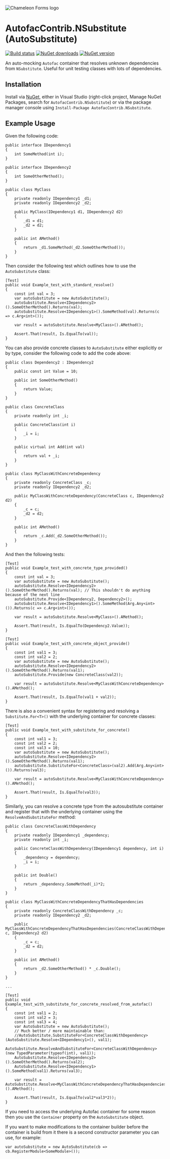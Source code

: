 ![Chameleon Forms logo](https://raw.githubusercontent.com/MRCollective/AutofacContrib.NSubstitute/master/logo.png)

AutofacContrib.NSubstitute (AutoSubstitute)
===========================================

[![Build status](https://ci.mdavies.net/app/rest/builds/buildType:%28id:AutofacContribNSubstitute_CI%29,branch:%28default:true%29/statusIcon)](https://ci.mdavies.net/viewType.html?buildTypeId=AutofacContribNSubstitute_CI&branch_AutofacContribNSubstitute=%3Cdefault%3E&tab=buildTypeStatusDiv&guest=1) 
[![NuGet downloads](https://img.shields.io/nuget/dt/AutofacContrib.NSubstitute.svg)](https://www.nuget.org/packages/AutofacContrib.NSubstitute) 
[![NuGet version](https://img.shields.io/nuget/vpre/AutofacContrib.NSubstitute.svg)](https://www.nuget.org/packages/AutofacContrib.NSubstitute)

An auto-mocking `Autofac` container that resolves unknown dependencies from `NSubstitute`. Useful for unit testing classes with lots of dependencies.

Installation
------------

Install via [NuGet](http://www.nuget.org/packages/AutofacContrib.NSubstitute/), either in Visual Studio (right-click project, Manage NuGet Packages, search for `AutofacContrib.NSubstitute`) or via the package manager console using `Install-Package AutofacContrib.NSubstitute`.

Example Usage
-------------

Given the following code:

    public interface IDependency1
    {
        int SomeMethod(int i);
    }

    public interface IDependency2
    {
        int SomeOtherMethod();
    }

    public class MyClass
    {
        private readonly IDependency1 _d1;
        private readonly IDependency2 _d2;

        public MyClass(IDependency1 d1, IDependency2 d2)
        {
            _d1 = d1;
            _d2 = d2;
        }

        public int AMethod()
        {
            return _d1.SomeMethod(_d2.SomeOtherMethod());
        }
    }

Then consider the following test which outlines how to use the `AutoSubstitute` class:

    [Test]
    public void Example_test_with_standard_resolve()
    {
        const int val = 3;
        var autoSubstitute = new AutoSubstitute();
        autoSubstitute.Resolve<IDependency2>().SomeOtherMethod().Returns(val);
        autoSubstitute.Resolve<IDependency1>().SomeMethod(val).Returns(c => c.Arg<int>());

        var result = autoSubstitute.Resolve<MyClass>().AMethod();

        Assert.That(result, Is.EqualTo(val));
    }

You can also provide concrete classes to `AutoSubstitute` either explicitly or by type, consider the following code to add the code above:

    public class Dependency2 : IDependency2
    {
        public const int Value = 10;

        public int SomeOtherMethod()
        {
            return Value;
        }
    }

    public class ConcreteClass
    {
        private readonly int _i;

        public ConcreteClass(int i)
        {
            _i = i;
        }

        public virtual int Add(int val)
        {
            return val + _i;
        }
    }

    public class MyClassWithConcreteDependency
    {
        private readonly ConcreteClass _c;
        private readonly IDependency2 _d2;

        public MyClassWithConcreteDependency(ConcreteClass c, IDependency2 d2)
        {
            _c = c;
            _d2 = d2;
        }

        public int AMethod()
        {
            return _c.Add(_d2.SomeOtherMethod());
        }
    }

And then the following tests:

    [Test]
    public void Example_test_with_concrete_type_provided()
    {
        const int val = 3;
        var autoSubstitute = new AutoSubstitute();
        autoSubstitute.Resolve<IDependency2>().SomeOtherMethod().Returns(val); // This shouldn't do anything because of the next line
        autoSubstitute.Provide<IDependency2, Dependency2>();
        autoSubstitute.Resolve<IDependency1>().SomeMethod(Arg.Any<int>()).Returns(c => c.Arg<int>());

        var result = autoSubstitute.Resolve<MyClass>().AMethod();

        Assert.That(result, Is.EqualTo(Dependency2.Value));
    }

    [Test]
    public void Example_test_with_concrete_object_provide()
    {
        const int val1 = 3;
        const int val2 = 2;
        var autoSubstitute = new AutoSubstitute();
        autoSubstitute.Resolve<IDependency2>().SomeOtherMethod().Returns(val1);
        autoSubstitute.Provide(new ConcreteClass(val2));

        var result = autoSubstitute.Resolve<MyClassWithConcreteDependency>().AMethod();

        Assert.That(result, Is.EqualTo(val1 + val2));
    }

There is also a convenient syntax for registering and resolving a `Substitute.For<T>()` with the underlying container for concrete classes:

    [Test]
    public void Example_test_with_substitute_for_concrete()
    {
        const int val1 = 3;
        const int val2 = 2;
        const int val3 = 10;
        var autoSubstitute = new AutoSubstitute();
        autoSubstitute.Resolve<IDependency2>().SomeOtherMethod().Returns(val1);
        autoSubstitute.SubstituteFor<ConcreteClass>(val2).Add(Arg.Any<int>()).Returns(val3);

        var result = autoSubstitute.Resolve<MyClassWithConcreteDependency>().AMethod();

        Assert.That(result, Is.EqualTo(val3));
    }

Similarly, you can resolve a concrete type from the autosubstitute container and register that with the underlying container using the `ResolveAndSubstituteFor` method:

    public class ConcreteClassWithDependency
    {
        private readonly IDependency1 _dependency;
        private readonly int _i;

        public ConcreteClassWithDependency(IDependency1 dependency, int i)
        {
            _dependency = dependency;
            _i = i;
        }

        public int Double()
        {
            return _dependency.SomeMethod(_i)*2;
        }
    }

    public class MyClassWithConcreteDependencyThatHasDependencies
    {
        private readonly ConcreteClassWithDependency _c;
        private readonly IDependency2 _d2;

        public MyClassWithConcreteDependencyThatHasDependencies(ConcreteClassWithDependency c, IDependency2 d2)
        {
            _c = c;
            _d2 = d2;
        }

        public int AMethod()
        {
            return _d2.SomeOtherMethod() * _c.Double();
        }
    }

	...

    [Test]
    public void Example_test_with_substitute_for_concrete_resolved_from_autofac()
    {
        const int val1 = 2;
        const int val2 = 3;
        const int val3 = 4;
        var AutoSubstitute = new AutoSubstitute();
        // Much better / more maintainable than:
        //AutoSubstitute.SubstituteFor<ConcreteClassWithDependency>(AutoSubstitute.Resolve<IDependency1>(), val1);
        AutoSubstitute.ResolveAndSubstituteFor<ConcreteClassWithDependency>(new TypedParameter(typeof(int), val1));
        AutoSubstitute.Resolve<IDependency2>().SomeOtherMethod().Returns(val2);
        AutoSubstitute.Resolve<IDependency1>().SomeMethod(val1).Returns(val3);

        var result = AutoSubstitute.Resolve<MyClassWithConcreteDependencyThatHasDependencies>().AMethod();

        Assert.That(result, Is.EqualTo(val2*val3*2));
    }

If you need to access the underlying Autofac container for some reason then you use the `Container` property on the `AutoSubstitute` object.

If you want to make modifications to the container builder before the container is build from it there is a second constructor parameter you can use, for example:

    var autoSubstitute = new AutoSubstitute(cb => cb.RegisterModule<SomeModule>());
